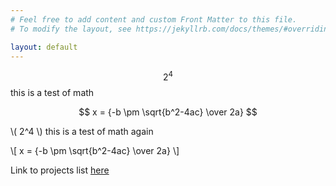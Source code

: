 ```yaml
---
# Feel free to add content and custom Front Matter to this file.
# To modify the layout, see https://jekyllrb.com/docs/themes/#overriding-theme-defaults

layout: default
---
```


$$2^4$$ this is a test of math

$$ x = {-b \pm \sqrt{b^2-4ac} \over 2a} $$

\\( 2^4 \\) this is a test of math again    

\\[ x = {-b \pm \sqrt{b^2-4ac} \over 2a} \\]

Link to projects list [here](/projects/)